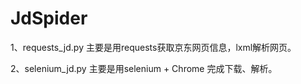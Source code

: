 # JdSpider
1、requests_jd.py 主要是用requests获取京东网页信息，lxml解析网页。

2、selenium_jd.py 主要是用selenium + Chrome 完成下载、解析。

